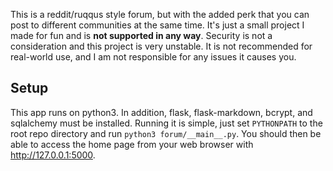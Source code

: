 This is a reddit/ruqqus style forum, but with the added perk that you can post to different communities at the same time. It's just a small project I made for fun and is **not supported in any way**. Security is not a consideration and this project is very unstable. It is not recommended for real-world use, and I am not responsible for any issues it causes you.

## Setup

This app runs on python3. In addition, flask, flask-markdown, bcrypt, and sqlalchemy must be installed. Running it is simple, just set `PYTHONPATH` to the root repo directory and run `python3 forum/__main__.py`. You should then be able to access the home page from your web browser with http://127.0.0.1:5000.
